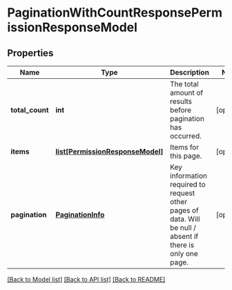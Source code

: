 # PaginationWithCountResponsePermissionResponseModel

## Properties
Name | Type | Description | Notes
------------ | ------------- | ------------- | -------------
**total_count** | **int** | The total amount of results before pagination has occurred. | [optional] 
**items** | [**list[PermissionResponseModel]**](PermissionResponseModel.md) | Items for this page. | [optional] 
**pagination** | [**PaginationInfo**](PaginationInfo.md) | Key information required to request other pages of data.  Will be null / absent if there is only one page. | [optional] 

[[Back to Model list]](../README.md#documentation-for-models) [[Back to API list]](../README.md#documentation-for-api-endpoints) [[Back to README]](../README.md)


